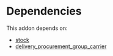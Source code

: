 # Dependencies

This addon depends on:

- [stock](https://github.com/bringout/oca-ocb-warehouse)
- [delivery_procurement_group_carrier](https://github.com/bringout/oca-workflow-process)
